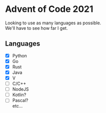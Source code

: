 # Advent of Code 2021
Looking to use as many languages as possible.
<br>
We'll have to see how far I get.
<br>

## Languages
- [x] Python
- [x] Go
- [x] Rust
- [x] Java
- [x] V
- [ ] C/C++
- [ ] NodeJS
- [ ] Kotlin?
- [ ] Pascal?
<br>etc...
